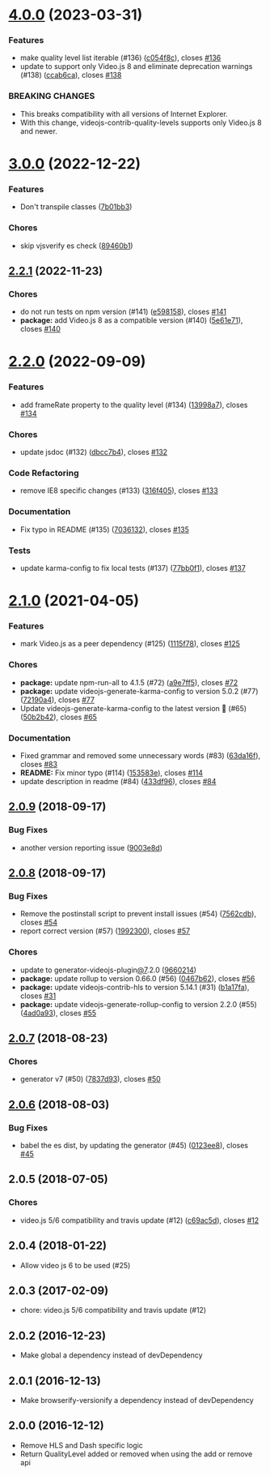 <a name="4.0.0"></a>
# [4.0.0](https://github.com/videojs/videojs-contrib-quality-levels/compare/v3.0.0...v4.0.0) (2023-03-31)

### Features

* make quality level list iterable (#136) ([c054f8c](https://github.com/videojs/videojs-contrib-quality-levels/commit/c054f8c)), closes [#136](https://github.com/videojs/videojs-contrib-quality-levels/issues/136)
* update to support only Video.js 8 and eliminate deprecation warnings (#138) ([ccab6ca](https://github.com/videojs/videojs-contrib-quality-levels/commit/ccab6ca)), closes [#138](https://github.com/videojs/videojs-contrib-quality-levels/issues/138)


### BREAKING CHANGES

* This breaks compatibility with all versions of Internet Explorer.
* With this change, videojs-contrib-quality-levels supports only Video.js 8 and newer.

<a name="3.0.0"></a>
# [3.0.0](https://github.com/videojs/videojs-contrib-quality-levels/compare/v2.2.1...v3.0.0) (2022-12-22)

### Features

* Don't transpile classes ([7b01bb3](https://github.com/videojs/videojs-contrib-quality-levels/commit/7b01bb3))

### Chores

* skip vjsverify es check ([89460b1](https://github.com/videojs/videojs-contrib-quality-levels/commit/89460b1))

<a name="2.2.1"></a>
## [2.2.1](https://github.com/videojs/videojs-contrib-quality-levels/compare/v2.2.0...v2.2.1) (2022-11-23)

### Chores

* do not run tests on npm version (#141) ([e598158](https://github.com/videojs/videojs-contrib-quality-levels/commit/e598158)), closes [#141](https://github.com/videojs/videojs-contrib-quality-levels/issues/141)
* **package:** add Video.js 8 as a compatible version (#140) ([5e61e71](https://github.com/videojs/videojs-contrib-quality-levels/commit/5e61e71)), closes [#140](https://github.com/videojs/videojs-contrib-quality-levels/issues/140)

<a name="2.2.0"></a>
# [2.2.0](https://github.com/videojs/videojs-contrib-quality-levels/compare/v2.1.0...v2.2.0) (2022-09-09)

### Features

* add frameRate property to the quality level (#134) ([13998a7](https://github.com/videojs/videojs-contrib-quality-levels/commit/13998a7)), closes [#134](https://github.com/videojs/videojs-contrib-quality-levels/issues/134)

### Chores

* update jsdoc (#132) ([dbcc7b4](https://github.com/videojs/videojs-contrib-quality-levels/commit/dbcc7b4)), closes [#132](https://github.com/videojs/videojs-contrib-quality-levels/issues/132)

### Code Refactoring

* remove IE8 specific changes (#133) ([316f405](https://github.com/videojs/videojs-contrib-quality-levels/commit/316f405)), closes [#133](https://github.com/videojs/videojs-contrib-quality-levels/issues/133)

### Documentation

* Fix typo in README (#135) ([7036132](https://github.com/videojs/videojs-contrib-quality-levels/commit/7036132)), closes [#135](https://github.com/videojs/videojs-contrib-quality-levels/issues/135)

### Tests

* update karma-config to fix local tests (#137) ([77bb0f1](https://github.com/videojs/videojs-contrib-quality-levels/commit/77bb0f1)), closes [#137](https://github.com/videojs/videojs-contrib-quality-levels/issues/137)

<a name="2.1.0"></a>
# [2.1.0](https://github.com/videojs/videojs-contrib-quality-levels/compare/v2.0.9...v2.1.0) (2021-04-05)

### Features

* mark Video.js as a peer dependency (#125) ([1115f78](https://github.com/videojs/videojs-contrib-quality-levels/commit/1115f78)), closes [#125](https://github.com/videojs/videojs-contrib-quality-levels/issues/125)

### Chores

* **package:** update npm-run-all to 4.1.5 (#72) ([a9e7ff5](https://github.com/videojs/videojs-contrib-quality-levels/commit/a9e7ff5)), closes [#72](https://github.com/videojs/videojs-contrib-quality-levels/issues/72)
* **package:** update videojs-generate-karma-config to version 5.0.2 (#77) ([72190a4](https://github.com/videojs/videojs-contrib-quality-levels/commit/72190a4)), closes [#77](https://github.com/videojs/videojs-contrib-quality-levels/issues/77)
* Update videojs-generate-karma-config to the latest version 🚀 (#65) ([50b2b42](https://github.com/videojs/videojs-contrib-quality-levels/commit/50b2b42)), closes [#65](https://github.com/videojs/videojs-contrib-quality-levels/issues/65)

### Documentation

* Fixed grammar and removed some unnecessary words (#83) ([63da16f](https://github.com/videojs/videojs-contrib-quality-levels/commit/63da16f)), closes [#83](https://github.com/videojs/videojs-contrib-quality-levels/issues/83)
* **README:** Fix minor typo (#114) ([153583e](https://github.com/videojs/videojs-contrib-quality-levels/commit/153583e)), closes [#114](https://github.com/videojs/videojs-contrib-quality-levels/issues/114)
* update description in readme (#84) ([433df96](https://github.com/videojs/videojs-contrib-quality-levels/commit/433df96)), closes [#84](https://github.com/videojs/videojs-contrib-quality-levels/issues/84)

<a name="2.0.9"></a>
## [2.0.9](https://github.com/videojs/videojs-contrib-quality-levels/compare/v2.0.8...v2.0.9) (2018-09-17)

### Bug Fixes

* another version reporting issue ([9003e8d](https://github.com/videojs/videojs-contrib-quality-levels/commit/9003e8d))

<a name="2.0.8"></a>
## [2.0.8](https://github.com/videojs/videojs-contrib-quality-levels/compare/v2.0.7...v2.0.8) (2018-09-17)

### Bug Fixes

* Remove the postinstall script to prevent install issues (#54) ([7562cdb](https://github.com/videojs/videojs-contrib-quality-levels/commit/7562cdb)), closes [#54](https://github.com/videojs/videojs-contrib-quality-levels/issues/54)
* report correct version (#57) ([1992300](https://github.com/videojs/videojs-contrib-quality-levels/commit/1992300)), closes [#57](https://github.com/videojs/videojs-contrib-quality-levels/issues/57)

### Chores

* update to generator-videojs-plugin[@7](https://github.com/7).2.0 ([9660214](https://github.com/videojs/videojs-contrib-quality-levels/commit/9660214))
* **package:** update rollup to version 0.66.0 (#56) ([0467b62](https://github.com/videojs/videojs-contrib-quality-levels/commit/0467b62)), closes [#56](https://github.com/videojs/videojs-contrib-quality-levels/issues/56)
* **package:** update videojs-contrib-hls to version 5.14.1 (#31) ([b1a17fa](https://github.com/videojs/videojs-contrib-quality-levels/commit/b1a17fa)), closes [#31](https://github.com/videojs/videojs-contrib-quality-levels/issues/31)
* **package:** update videojs-generate-rollup-config to version 2.2.0 (#55) ([4ad0a93](https://github.com/videojs/videojs-contrib-quality-levels/commit/4ad0a93)), closes [#55](https://github.com/videojs/videojs-contrib-quality-levels/issues/55)

<a name="2.0.7"></a>
## [2.0.7](https://github.com/videojs/videojs-contrib-quality-levels/compare/v2.0.6...v2.0.7) (2018-08-23)

### Chores

* generator v7 (#50) ([7837d93](https://github.com/videojs/videojs-contrib-quality-levels/commit/7837d93)), closes [#50](https://github.com/videojs/videojs-contrib-quality-levels/issues/50)

<a name="2.0.6"></a>
## [2.0.6](https://github.com/videojs/videojs-contrib-quality-levels/compare/v2.0.5...v2.0.6) (2018-08-03)

### Bug Fixes

* babel the es dist, by updating the generator (#45) ([0123ee8](https://github.com/videojs/videojs-contrib-quality-levels/commit/0123ee8)), closes [#45](https://github.com/videojs/videojs-contrib-quality-levels/issues/45)

<a name="2.0.5"></a>
## 2.0.5 (2018-07-05)

### Chores

* video.js 5/6 compatibility and travis update (#12) ([c69ac5d](https://github.com/videojs/videojs-contrib-quality-levels/commit/c69ac5d)), closes [#12](https://github.com/videojs/videojs-contrib-quality-levels/issues/12)

## 2.0.4 (2018-01-22)
* Allow video js 6 to be used (#25)

## 2.0.3 (2017-02-09)
* chore: video.js 5/6 compatibility and travis update (#12)

## 2.0.2 (2016-12-23)
 * Make global a dependency instead of devDependency

## 2.0.1 (2016-12-13)
 * Make browserify-versionify a dependency instead of devDependency

## 2.0.0 (2016-12-12)
 * Remove HLS and Dash specific logic
 * Return QualityLevel added or removed when using the add or remove api

